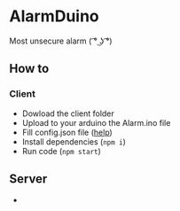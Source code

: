 # AlarmDuino
Most unsecure alarm ( ͡° ͜ʖ ͡°)

## How to
### Client
- Dowload the client folder
- Upload to your arduino the Alarm.ino file
- Fill config.json file ([help](https://github.com/RoboticObsession/AlarmDuino/blob/main/Client/config.md))
- Install dependencies (`npm i`)
- Run code (`npm start`)
## Server
- 
